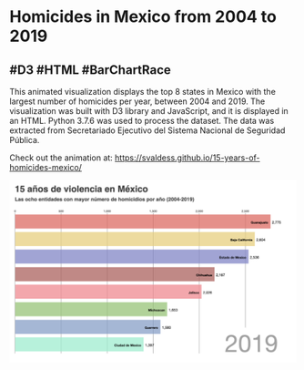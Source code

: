 # Homicides in Mexico from 2004 to 2019
## #D3 #HTML #BarChartRace

This animated visualization displays the top 8 states in Mexico with the largest number of homicides per year, between 2004 and 2019.
The visualization was built with D3 library and JavaScript, and it is displayed in an HTML. Python 3.7.6 was used to process the dataset. 
The data was extracted from Secretariado Ejecutivo del Sistema Nacional de Seguridad Pública. 

Check out the animation at: https://svaldess.github.io/15-years-of-homicides-mexico/

![](homicides_race.png)

